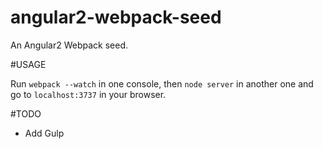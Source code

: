 # angular2-webpack-seed

An Angular2 Webpack seed.

#USAGE

Run `webpack --watch` in one console, then `node server` in another one and go to `localhost:3737` in your browser.

#TODO
  - Add Gulp
